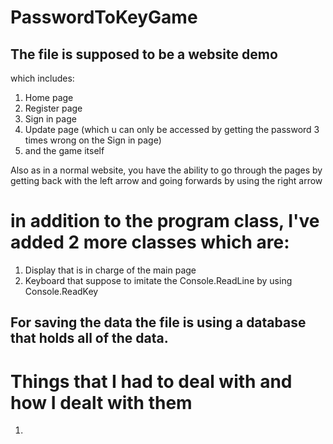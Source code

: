 # PasswordToKeyGame

## The file is supposed to be a website demo
which includes:

1. Home page
2. Register page
3. Sign in page
4. Update page (which u can only be accessed by getting the password 3 times wrong on the Sign in page)
5. and the game itself

Also as in a normal website, you have the ability to go through the pages by getting back with the left arrow and going forwards by using the right arrow

# in addition to the program class, I've added 2 more classes which are:
1. Display that is in charge of the main page
2. Keyboard that suppose to imitate the Console.ReadLine by using Console.ReadKey

## For saving the data the file is using a database that holds all of the data.

# Things that I had to deal with and how I dealt with them
1.  

